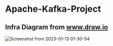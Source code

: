 # Apache-Kafka-Project
## Infra Diagram from www.draw.io
![Screenshot from 2023-01-13 01-30-54](https://user-images.githubusercontent.com/54625309/224287437-db0a7789-b7c0-4380-ad19-edcf6589231e.png)
